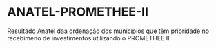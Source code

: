 # ANATEL-PROMETHEE-II
Resultado Anatel daa ordenação dos municípios que têm prioridade no recebimeno de investimentos utilizando o PROMETHEE II
